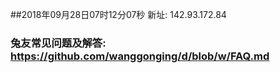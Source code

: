 ##2018年09月28日07时12分07秒 新址: 142.93.172.84
### 兔友常见问题及解答: https://github.com/wanggonging/d/blob/w/FAQ.md
